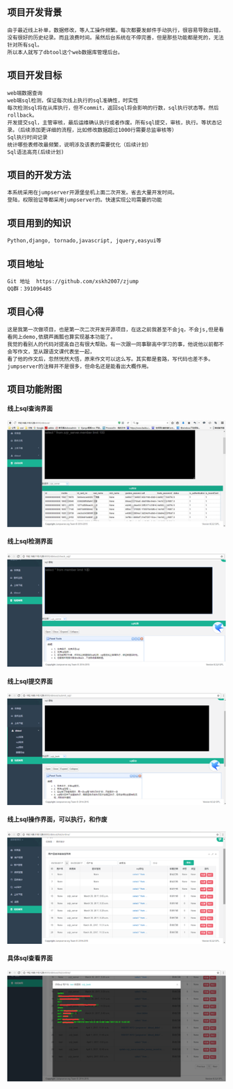 ## 项目开发背景 ##

	由于最近线上补单，数据修改，等人工操作频繁。每次都要发邮件手动执行，很容易导致出错，  
	没有很好的历史纪录。而且浪费时间。虽然后台系统在不停完善，但是那些功能都是死的，无法针对所有sql。  
	所以本人就写了dbtool这个web数据库管理后台。  

## 项目开发目标 ##

	web端数据查询
	web端sql检测，保证每次线上执行的sql准确性，时实性
	每次检测sql将在从库执行，但不commit，返回sql将会影响的行数，sql执行状态等。然后rollback。
	开发提交sql，主管审核，最后运维确认执行或者作废。所有sql提交，审核，执行。等状态记录。（后续添加更详细的流程，比如修改数据超过1000行需要总监审核等）
	Sql执行时间记录
	统计哪些表修改最频繁，说明涉及该表的需要优化（后续计划）
	Sql语法高亮(后续计划)

## 项目的开发方法
	本系统采用在jumpserver开源堡垒机上面二次开发。省去大量开发时间。  
	登陆，权限验证等都采用jumpserver的。快速实现公司需要的功能  

## 项目用到的知识
	Python,django, tornado,javascript, jquery,easyui等  

## 项目地址
	Git 地址  https://github.com/xskh2007/zjump 
	QQ群：391096485
## 项目心得
	这是我第一次做项目，也是第一次二次开发开源项目，在这之前我甚至不会jq，不会js,但是看看网上demo,依葫芦画瓢也算实现基本功能了。
	我觉的看别人的代码对提高自己有很大帮助。有一次跟一同事聊高中学习的事，他说他以前都不会写作文，至从跟语文课代表坐一起，
	看了他的作文后，忽然恍然大悟，原来作文可以这么写。其实都是套路，写代码也差不多。jumpserver的注释并不是很多，但命名还是能看出大概作用。
	
## 项目功能附图
#### 线上sql查询界面
![Screenshot](https://raw.githubusercontent.com/xskh2007/xskh2007.github.io/master/images/zjump/select.jpg) 
#### 线上sql检测界面
![Screenshot](https://raw.githubusercontent.com/xskh2007/xskh2007.github.io/master/images/zjump/check.png) 
#### 线上sql提交界面
![Screenshot](https://raw.githubusercontent.com/xskh2007/xskh2007.github.io/master/images/zjump/submit.png) 
#### 线上sql操作界面，可以执行，和作废
![Screenshot](https://raw.githubusercontent.com/xskh2007/xskh2007.github.io/master/images/zjump/deail_list.png) 
#### 具体sql查看界面
![Screenshot](https://raw.githubusercontent.com/xskh2007/xskh2007.github.io/master/images/zjump/deail.png) 

